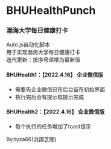 # BHUHealthPunch
### 渤海大学每日健康打卡
Auto.js自动化脚本  
用于实现渤海大学每日健康打卡  
迭代更新：按序号递增为最新版  
#### BHUHealth1：【2022.4.16】  企业微信版
- 需要先企业微信已在后台留在初始界面  
- 执行完后会有提示框提示完成
#### BHUHealth2：【2022.4.16】  企业微信版
- 每个执行的任务增加了toast提示  

By:tyza66(洮羱芝闇)
